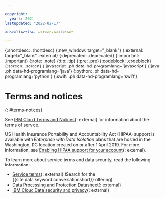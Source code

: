 ```yaml
---

copyright:
  years: 2021
lastupdated: "2022-02-17"

subcollection: watson-assistant

---
```


{:shortdesc: .shortdesc}
{:new_window: target="_blank"}
{:external: target="_blank" .external}
{:deprecated: .deprecated}
{:important: .important}
{:note: .note}
{:tip: .tip}
{:pre: .pre}
{:codeblock: .codeblock}
{:screen: .screen}
{:javascript: .ph data-hd-programlang='javascript'}
{:java: .ph data-hd-programlang='java'}
{:python: .ph data-hd-programlang='python'}
{:swift: .ph data-hd-programlang='swift'}



# Terms and notices
{: #terms-notices}

See [IBM Cloud Terms and Notices](/docs/overview/terms-of-use?topic=overview-terms){: external} for information about the terms of service.

US Health Insurance Portability and Accountability Act (HIPAA) support is available with *Enterprise with Data Isolation* plans that are hosted in the Washington, DC location created on or after 1 April 2019. For more information, see [Enabling HIPAA support for your account](/docs/account?topic=account-enabling-hipaa){: external}.

To learn more about service terms and data security, read the following information:

- [Service terms](https://www.ibm.com/support/customer/csol/terms/){: external} (Search for the {{site.data.keyword.conversationshort}} offering)
- [Data Processing and Protection Datasheet](https://www.ibm.com/software/reports/compatibility/clarity-reports/report/html/softwareReqsForProduct?deliverableId=DF7F84500FA711E69DCADF455C6AF151){: external}
- [IBM Cloud Data security and privacy](https://www.ibm.com/software/sla/sladb.nsf/sla/csdsp?OpenDocument){: external}
